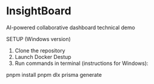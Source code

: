 # InsightBoard
AI-powered collaborative dashboard technical demo

SETUP (Windows version)

1. Clone the repository
2. Launch Docker Destup
3. Run commands in terminal (instructions for Windows): 

pnpm install
pnpm dlx prisma generate
